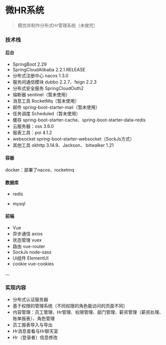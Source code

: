 # 微HR系统
> 模仿并制作分布式Hr管理系统（未做完）
### 技术栈
#### 后台
* SpringBoot 2.29
* SpringCloudAlibaba 2.2.1.RELEASE
* 分布式注册中心 nacos 1.3.0
* 服务间通信模块 dubbo 2.2.7、feign 2.2.3
* 分布式安全服务 SpringCloudOuth2
* 熔断器 sentinel（暂未使用）
* 消息工具 RocketMq（暂未使用）
* 邮件 spring-boot-starter-mail（暂未使用）
* 任务调度 Scheduled（暂未使用）
* 缓存 spring-boot-starter-cache、spring-boot-starter-data-redis
* 云服务器：oss 3.6.0
* 报表工具：poi 4.1.2
* websocket spring-boot-starter-websocket（SockJs方式）
* 其他工具 okhttp 3.14.9、Jackson、 bitwalker 1.21
#### 容器
docker：部署了nacos、rocketmq
#### 数据库
- redis
* mysql
#### 前端
- Vue
- 异步通信 axios
- 状态管理 vuex
- 路由 vue-router
- SockJs node-sass
- Ui组件 ElementUI
- cookie vue-cookies  

**...**

### 实现内容
- 分布式认证服务器
- 基于权限的管理系统（不同权限的角色能访问的页面不同）
- 内容管理：员工管理、Hr管理、权限管理、部门管理、薪资管理（薪资处理、账单报表）、角色管理
- 员工报表导入与导出
- Hr消息查看与Hr聊天室
- Hr（登录者）信息修改


